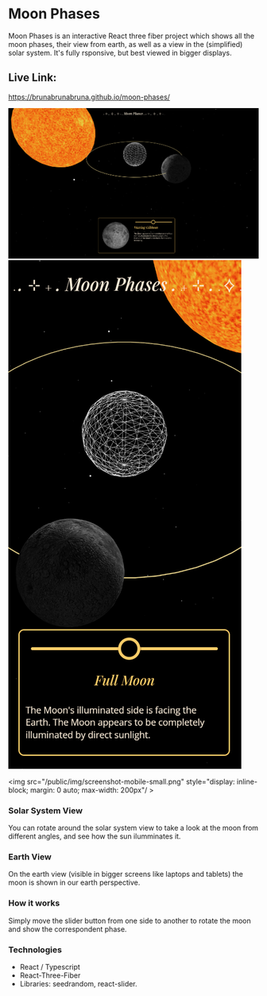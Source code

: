 # Moon Phases

Moon Phases is an interactive React three fiber project which shows all the moon phases, their view from earth, as well as a view in the (simplified) solar system. It's fully rsponsive, but best viewed in bigger displays.

## Live Link:

https://brunabrunabruna.github.io/moon-phases/

![desktop view screenshot](/public/img/screenshot-desktop.png)
![mobile view screenshot](/public/img/screenshot-mobile.png)

<img src="/public/img/screenshot-mobile-small.png" style="display: inline-block; margin: 0 auto; max-width: 200px"/ >

### Solar System View

You can rotate around the solar system view to take a look at the moon from different angles, and see how the sun ilumminates it.

### Earth View

On the earth view (visible in bigger screens like laptops and tablets) the moon is shown in our earth perspective.

### How it works

Simply move the slider button from one side to another to rotate the moon and show the correspondent phase.

### Technologies

- React / Typescript
- React-Three-Fiber
- Libraries: seedrandom, react-slider.
